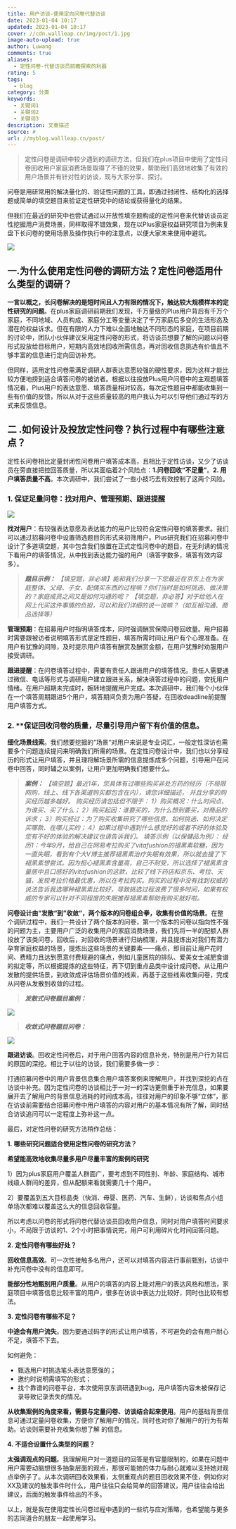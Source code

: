 ```yaml
---
title: 用户访谈-使用定向问卷代替访谈
date: 2023-01-04 10:17
updated: 2023-01-04 10:17
cover: //cdn.wallleap.cn/img/post/1.jpg
image-auto-upload: true
author: Luwang
comments: true
aliases:
  - 定性问卷-代替访谈员前瞻探索的利器
rating: 5
tags:
  - blog
category: 分类
keywords:
  - 关键词1
  - 关键词2
  - 关键词3
description: 文章描述
source: #
url: //myblog.wallleap.cn/post/
---
```


> 定性问卷是调研中较少遇到的调研方法，但我们在plus项目中使用了定性问卷回收用户家庭消费场景取得了不错的效果，帮助我们高效地收集了有效的用户场景并有针对性的访谈，现与大家分享、探讨。

问卷是用研常用的解决量化的、验证性问题的工具，即通过封闭性、结构化的选择题或简单的填空题目来验证定性研究中的结论或获得量化的结果。

但我们在最近的研究中也尝试通过以开放性填空题构成的定性问卷来代替访谈员定性挖掘用户消费场景，同样取得不错效果，现在以Plus家庭权益研究项目为例来复盘下长问卷的使用场景及操作执行中的注意点，以便大家未来使用中避坑。

![](https://cdn.wallleap.cn/img/pic/illustrtion/202301041019488.png)

## 一.为什么使用定性问卷的调研方法？定性问卷适用什么类型的调研？

**一言以概之，长问卷解决的是短时间且人力有限的情况下，触达较大规模样本的定性研究的问题**。在plus家庭调研前期我们发现，千万量级的Plus用户背后有千万个家庭，不同地域、人员构成、家庭分工等变量决定了千万家庭后多变的生活形态及潜在的权益诉求。但在有限的人力下难以全面地触达不同形态的家庭，在项目前期的讨论中，团队小伙伴建议采用定性问卷的形式，将访谈员想要了解的问题以问卷形式投放给目标用户，短期内高效地回收所需信息，再对回收信息挑选有价值且不够丰富的信息进行定向回访补充。

但同样，适用定性问卷需满足调研人群表达意愿较强的硬性要求，因为这样才能比较方便地捞到适合填答问卷的被访者。根据以往投放Plus用户问卷中的主观题填答情况看，Plus用户的表达意愿、填答质量相对较高，每次定性题目中都能收集到一些有价值的反馈，所以从对于这些质量较高的用户我认为可以引导他们通过写的方式来反馈信息。

## 二 .如何设计及投放定性问卷？执行过程中有哪些注意点？

定性长问卷相比定量封闭性问卷用户填答成本高，且相比于定性访谈，又少了访谈员在旁直接把控回答质量，所以其面临着2个风险点：**1.问卷回收“不足量”**。**2. 用户填答质量不高**。本次调研中，我们尝试了一些小技巧去有效控制了这两个风险。

### **1.** 保证足量问卷：找对用户、管理预期、跟进提醒

![](https://cdn.wallleap.cn/img/pic/illustrtion/202301041020014.png)

**找对用户**：有较强表达意愿及表达能力的用户比较符合定性问卷的填答要求。我们可以通过招募问卷中设置筛选题目的形式来初筛用户。Plus研究我们在招募问卷中设计了多道填空题，其中包含我们放置在正式定性问卷中的题目，在无利诱的情况下看用户的填答情况，从中找到表达能力强的用户（填答字数多，填答有效内容多）。

>**_题目示例：_**
_【填空题，非必填】能和我们分享一下您最近在京东上在为家庭整体、父母、子女、配偶买东西的过程嘛？你们当时是如何挑选、做决策的？家庭成员之间又是如何沟通的呢？_
_【填空题，非必答】对于给他人在网上代买这件事情的负担，可以和我们详细的说一说嘛？（如互相沟通、商品选择等）_

**管理预期**：在招募用户时指明填答成本，同时强调酬赏保障问卷回收量。用户招募时需要跟被访者说明填答形式是定性题目，填答所需时间让用户有个心理准备。在用户有犹豫的间隙，及时提示用户填答有酬赏及酬赏金额，在用户犹豫时劝服用户接受调研。

**跟进提醒**：在问卷填答过程中，需要有责任人跟进用户的填答情况。责任人需要通过微信、电话等形式与调研用户建立跟进关系，解决填答过程中的问题，安抚用户情绪。在用户超期未完成时，婉转地提醒用户完成。本次调研中，我们每个小伙伴在一个填答周期跟进5个用户，填答期间负责为用户答疑，在回收deadline前提醒用户填答方式。

### 2. **保证回收问卷的质量，尽量引导用户留下有价值的信息。

**细化场景线索**。我们想要挖掘的“场景“对用户来说是专业词汇，一般定性深访也需要多个问题连续提问来明确我们所需的场景。在定性问卷设计中，我们也以分享经历的形式让用户填答，并且理将解场景所需的信息提炼成多个问题，引导用户在问卷中回答，同时辅之以案例，让用户更加明确我们想要什么。

> **_案例：_**
_【填空题】最近1年，您具体有过哪些购买非处方药的经历（不局限网购，线上、线下各渠道购买都包含在内），请您详细描述， 并且分享的购买经历越多越好。_
_购买经历请包括但不限于：_
_1）购买概况：什么时间点、为谁买、买了什么；_
_2）购买起因：谁要买的，为什么想到要买，对商品的诉求；_
_3）购买经过：为了购买收集研究了哪些信息、如何挑选、如何决定买哪款、在哪儿买的；_
_4）如果过程中遇到什么感觉好的或者不好的体验及您有不好的体验的解决建议也请告诉我们。_
_填答示例（以保健品为例）：_
_经历1：今年9月，给自己在网易考拉购买了vitafushion的褪黑素软糖，因为一直失眠，看到有个大V博主推荐褪黑素治疗失眠有效果，所以就去搜了下褪黑素想尝试。因为担心褪黑素含量高，自己不耐受，所以选择了褪黑素含量居中且口感好的vitafushion的这款，比较了线下药店和京东、考拉、天猫，发现考拉价格最优惠，所以在考拉购买。购买的过程中没有找到权威的说法告诉我选哪种褪黑素比较好，导致挑选过程浪费了很多时间，如果有权威的专家可以针对不同程度的失眠推荐褪黑素帮助我购买就好啦。_

**问卷设计由“发散“到”收敛“，两个版本的问卷组合拳，收集有价值的场景**。在整个调研过程中，我们一共设计了两个版本的问卷，第一个版本的问卷以指向性不强的问题为主，主要用户广泛的收集用户的家庭消费场景，我们先将一半的配额人群投放了该类问卷，回收后，对回收的场景进行归纳梳理，并且提炼出对我们有潜力孕育家庭权益的场景，提炼出这些场景的关键要素——痛点，即目前让用户花时间、费精力且达到愿意付费规避的痛点，例如儿童医院的排队、爱美女士减肥食谱的拟定等，所以根据提炼的这些特征，再下切到重点品类中设计成问卷。从让用户发散的提供场景，到收敛成评估场景价值的线索，再基于这些线索收集问卷，完成从问卷从发散到收敛的过程。

> **_发散式问卷题目案例：_**

![](https://cdn.wallleap.cn/img/pic/illustrtion/202301041023027.png)

> **_收敛式问卷题目问卷：_**

![](https://cdn.wallleap.cn/img/pic/illustrtion/202301041023296.png)

**跟进访谈**。回收定性问卷后，对于用户回答内容的信息补充，特别是用户行为背后的原因的深挖。相比于以往的访谈，我们需要多做一步：

打通招募问卷中的用户背景信息集合用户填答案例来理解用户，并找到深挖的点在访谈中补充。因为定性问卷的访谈相比于一对一的深访更侧重于补充信息，如果要展开去了解用户的背景信息消耗的时间成本高，往往对用户的印象不够“立体”，那在访谈前需要结合招募问卷中用户填答的内容对用户的基本情况有所了解，同时结合访谈追问可以一定程度上弥补这一点。

最后，对定性问卷的研究方法稍作总结：

**1.** **哪些研究问题适合使用定性问卷的研究方法？**

**希望能高效地收集尽量多用户尽量丰富的案例的研究**

1）因为plus家庭用户覆盖人群面广，要考虑到不同性别、年龄、家庭结构、城市线级人群间的差异，但从配额来看就需要几十个用户。

2）要覆盖到五大目标品类（快消、母婴、医药、汽车、生鲜），访谈和焦点小组单场次都难以覆盖这么大的信息回收容量。

所以考虑以问卷的形式将问卷代替访谈员回收用户信息，同时对用户填答时间要求小，不局限于访谈的1、2个小时把事情说完，用户可利用碎片化时间回答问题。

**2.** **定性问卷有哪些好处？**

**回收信息高效**。可一次性接触多名用户，还可以对填答内容进行事前甄别，访谈中补充问卷中没有的信息即可。

**能部分性地甄别用户质量**。从用户的填答的内容上能对用户的表达风格和想法，家庭项目中填答信息比较丰富的用户，很多在访谈中表达力比较好，同时也比较有想法。

**3.** **定性问卷有哪些不足？**

**中途会有用户流失**。因为要通过码字的形式让用户填答，不可避免的会有用户耐心不足，填答不下去。

如何避免：
- 甄选用户时挑选笔头表达意愿强的；
- 邀约时说明需填写的形式；
- 找个靠谱的问卷平台，本次使用京东调研遇到bug，用户填答内容未被保存记录导致记录丢失的情况。

**从收集案例的角度来看，需要与定量问卷、访谈结合起来使用**。用户的基础背景信息可通过定量问卷收集，方便你了解用户的情况，同时也对你了解用户的行为有帮助。访谈则需要补充收集你想了解 的信息。

**4.** **不适合设置什么类型的问题？**

**太强调观点的问题**。我理解用户对一道题目的回答是有容量限制的，如果在问题中用户需要动脑想很多抽象层面的观点，那很可能她的体力与耐心就难以支持她对观点举例子了。从本次调研回收效果看，太侧重观点的题目回收效果不佳，例如你对XX及建议的触发事件时什么，用户往往只会给简单的回答建议，用户往往会给出建议，后面的触发事件给出的不多。

以上，就是我在使用定性长问卷过程中遇到的一些坑与应对策略，也希望能与更多的志同道合的朋友一起使用学习。